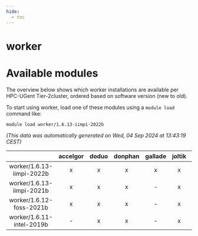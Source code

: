 ```yaml
---
hide:
  - toc
---
```


worker
======

# Available modules


The overview below shows which worker installations are available per HPC-UGent Tier-2cluster, ordered based on software version (new to old).

To start using worker, load one of these modules using a `module load` command like:

```shell
module load worker/1.6.13-iimpi-2022b
```

*(This data was automatically generated on Wed, 04 Sep 2024 at 13:43:19 CEST)*  

| |accelgor|doduo|donphan|gallade|joltik|shinx|skitty|
| :---: | :---: | :---: | :---: | :---: | :---: | :---: | :---: |
|worker/1.6.13-iimpi-2022b|x|x|x|x|x|-|x|
|worker/1.6.13-iimpi-2021b|x|x|x|-|x|-|x|
|worker/1.6.12-foss-2021b|x|x|x|-|x|-|x|
|worker/1.6.11-intel-2019b|-|x|x|-|x|-|x|
